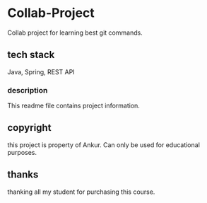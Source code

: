 # Collab-Project
Collab project for learning best git commands.

## tech stack
Java, Spring, REST API

### description
This readme file contains project information.

## copyright
this project is property of Ankur. Can only be used for educational purposes.

## thanks
thanking all my student for purchasing this course.